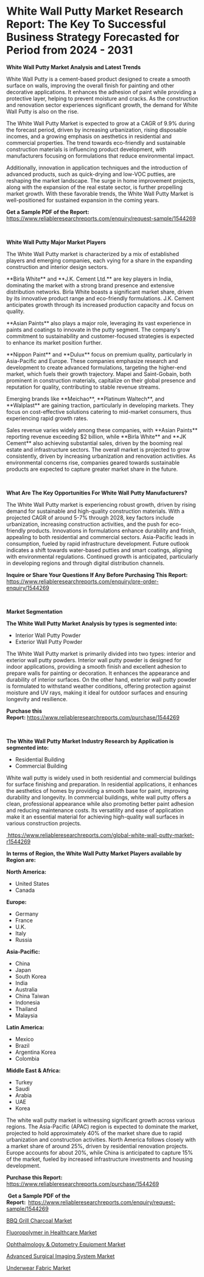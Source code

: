 <p><h1>White Wall Putty Market Research Report: The Key To Successful Business Strategy Forecasted for Period from 2024 - 2031</h1></p><p><strong>White Wall Putty Market Analysis and Latest Trends</strong></p>
<p><p>White Wall Putty is a cement-based product designed to create a smooth surface on walls, improving the overall finish for painting and other decorative applications. It enhances the adhesion of paint while providing a protective layer, helping to prevent moisture and cracks. As the construction and renovation sector experiences significant growth, the demand for White Wall Putty is also on the rise.</p><p>The White Wall Putty Market is expected to grow at a CAGR of 9.9% during the forecast period, driven by increasing urbanization, rising disposable incomes, and a growing emphasis on aesthetics in residential and commercial properties. The trend towards eco-friendly and sustainable construction materials is influencing product development, with manufacturers focusing on formulations that reduce environmental impact.</p><p>Additionally, innovation in application techniques and the introduction of advanced products, such as quick-drying and low-VOC putties, are reshaping the market landscape. The surge in home improvement projects, along with the expansion of the real estate sector, is further propelling market growth. With these favorable trends, the White Wall Putty Market is well-positioned for sustained expansion in the coming years.</p></p>
<p><strong>Get a Sample PDF of the Report:&nbsp;</strong> <a href="https://www.reliableresearchreports.com/enquiry/request-sample/1544269?utm_campaign=32&utm_medium=2&utm_source=Github&utm_content=ia&utm_term=08112024&utm_id=white-wall-putty">https://www.reliableresearchreports.com/enquiry/request-sample/1544269</a></p>
<p>&nbsp;</p>
<p><strong>White Wall Putty Major Market Players</strong></p>
<p><p>The White Wall Putty market is characterized by a mix of established players and emerging companies, each vying for a share in the expanding construction and interior design sectors.</p><p>**Birla White** and **J.K. Cement Ltd.** are key players in India, dominating the market with a strong brand presence and extensive distribution networks. Birla White boasts a significant market share, driven by its innovative product range and eco-friendly formulations. J.K. Cement anticipates growth through its increased production capacity and focus on quality.</p><p>**Asian Paints** also plays a major role, leveraging its vast experience in paints and coatings to innovate in the putty segment. The company's commitment to sustainability and customer-focused strategies is expected to enhance its market position further.</p><p>**Nippon Paint** and **Dulux** focus on premium quality, particularly in Asia-Pacific and Europe. These companies emphasize research and development to create advanced formulations, targeting the higher-end market, which fuels their growth trajectory. Mapei and Saint-Gobain, both prominent in construction materials, capitalize on their global presence and reputation for quality, contributing to stable revenue streams.</p><p>Emerging brands like **Meichao**, **Platinum Waltech**, and **Walplast** are gaining traction, particularly in developing markets. They focus on cost-effective solutions catering to mid-market consumers, thus experiencing rapid growth rates.</p><p>Sales revenue varies widely among these companies, with **Asian Paints** reporting revenue exceeding $2 billion, while **Birla White** and **JK Cement** also achieving substantial sales, driven by the booming real estate and infrastructure sectors. The overall market is projected to grow consistently, driven by increasing urbanization and renovation activities. As environmental concerns rise, companies geared towards sustainable products are expected to capture greater market share in the future.</p></p>
<p>&nbsp;</p>
<p><strong>What Are The Key Opportunities For White Wall Putty Manufacturers?</strong></p>
<p><p>The White Wall Putty market is experiencing robust growth, driven by rising demand for sustainable and high-quality construction materials. With a projected CAGR of around 5-7% through 2028, key factors include urbanization, increasing construction activities, and the push for eco-friendly products. Innovations in formulations enhance durability and finish, appealing to both residential and commercial sectors. Asia-Pacific leads in consumption, fueled by rapid infrastructure development. Future outlook indicates a shift towards water-based putties and smart coatings, aligning with environmental regulations. Continued growth is anticipated, particularly in developing regions and through digital distribution channels.</p></p>
<p><strong>Inquire or Share Your Questions If Any Before Purchasing This Report:</strong> <a href="https://www.reliableresearchreports.com/enquiry/pre-order-enquiry/1544269?utm_campaign=32&utm_medium=2&utm_source=Github&utm_content=ia&utm_term=08112024&utm_id=white-wall-putty">https://www.reliableresearchreports.com/enquiry/pre-order-enquiry/1544269</a></p>
<p>&nbsp;</p>
<p><strong>Market Segmentation</strong></p>
<p><strong>The White Wall Putty Market Analysis by types is segmented into:</strong></p>
<p><ul><li>Interior Wall Putty Powder</li><li>Exterior Wall Putty Powder</li></ul></p>
<p><p>The White Wall Putty market is primarily divided into two types: interior and exterior wall putty powders. Interior wall putty powder is designed for indoor applications, providing a smooth finish and excellent adhesion to prepare walls for painting or decoration. It enhances the appearance and durability of interior surfaces. On the other hand, exterior wall putty powder is formulated to withstand weather conditions, offering protection against moisture and UV rays, making it ideal for outdoor surfaces and ensuring longevity and resilience.</p></p>
<p><strong>Purchase this Report:&nbsp;</strong><a href="https://www.reliableresearchreports.com/purchase/1544269?utm_campaign=32&utm_medium=2&utm_source=Github&utm_content=ia&utm_term=08112024&utm_id=white-wall-putty">https://www.reliableresearchreports.com/purchase/1544269</a></p>
<p>&nbsp;</p>
<p><strong>The White Wall Putty Market Industry Research by Application is segmented into:</strong></p>
<p><ul><li>Residential Building</li><li>Commercial Building</li></ul></p>
<p><p>White wall putty is widely used in both residential and commercial buildings for surface finishing and preparation. In residential applications, it enhances the aesthetics of homes by providing a smooth base for paint, improving durability and longevity. In commercial buildings, white wall putty offers a clean, professional appearance while also promoting better paint adhesion and reducing maintenance costs. Its versatility and ease of application make it an essential material for achieving high-quality wall surfaces in various construction projects.</p></p>
<p><a href="https://www.reliableresearchreports.com/global-white-wall-putty-market-r1544269?utm_campaign=32&utm_medium=2&utm_source=Github&utm_content=ia&utm_term=08112024&utm_id=white-wall-putty">&nbsp;https://www.reliableresearchreports.com/global-white-wall-putty-market-r1544269</a></p>
<p><strong>In terms of Region, the White Wall Putty Market Players available by Region are:</strong></p>
<p>
    <p> <strong> North America: </strong>
        <ul>
            <li>United States</li>
            <li>Canada</li>
        </ul>
        </p> 
    <p> <strong> Europe: </strong>
        <ul>
            <li>Germany</li>
            <li>France</li>
            <li>U.K.</li>
            <li>Italy</li>
            <li>Russia</li>
        </ul>
        </p> 
    <p> <strong> Asia-Pacific: </strong>
        <ul>
            <li>China</li>
            <li>Japan</li>
            <li>South Korea</li>
            <li>India</li>
            <li>Australia</li>
            <li>China Taiwan</li>
            <li>Indonesia</li>
            <li>Thailand</li>
            <li>Malaysia</li>
        </ul>
        </p> 
    <p> <strong> Latin America: </strong>
        <ul>
            <li>Mexico</li>
            <li>Brazil</li>
            <li>Argentina Korea</li>
            <li>Colombia</li>
        </ul>
        </p> 
    <p> <strong> Middle East & Africa: </strong>
        <ul>
            <li>Turkey</li>
            <li>Saudi</li>
            <li>Arabia</li>
            <li>UAE</li>
            <li>Korea</li>
        </ul>
    </p>
    </p>
<p><p>The white wall putty market is witnessing significant growth across various regions. The Asia-Pacific (APAC) region is expected to dominate the market, projected to hold approximately 40% of the market share due to rapid urbanization and construction activities. North America follows closely with a market share of around 25%, driven by residential renovation projects. Europe accounts for about 20%, while China is anticipated to capture 15% of the market, fueled by increased infrastructure investments and housing development.</p></p>
<p><strong>Purchase this Report: </strong><a href="https://www.reliableresearchreports.com/purchase/1544269?utm_campaign=32&utm_medium=2&utm_source=Github&utm_content=ia&utm_term=08112024&utm_id=white-wall-putty">https://www.reliableresearchreports.com/purchase/1544269</a></p>
<p>&nbsp;<strong>Get a Sample PDF of the Report:&nbsp;&nbsp;</strong><a href="https://www.reliableresearchreports.com/enquiry/request-sample/1544269?utm_campaign=32&utm_medium=2&utm_source=Github&utm_content=ia&utm_term=08112024&utm_id=white-wall-putty">https://www.reliableresearchreports.com/enquiry/request-sample/1544269</a></p>
<p><strong></strong></p>
<p><p><a href="https://github.com/fendtankandh/Market-Research-Report-List-1/blob/main/bbq-grill-charcoal-market.md?utm_campaign=32&utm_medium=2&utm_source=Github&utm_content=ia&utm_term=08112024&utm_id=white-wall-putty">BBQ Grill Charcoal Market</a></p><p><a href="https://issuu.com/reportprime-2/docs/fluoropolymer-in-healthcare-market-_81649c6886fbd3?utm_campaign=32&utm_medium=2&utm_source=Github&utm_content=ia&utm_term=08112024&utm_id=white-wall-putty">Fluoropolymer in Healthcare Market</a></p><p><a href="https://issuu.com/reportprime-2/docs/ophthalmology-optometry-equipment-m_37419fef58c74f?utm_campaign=32&utm_medium=2&utm_source=Github&utm_content=ia&utm_term=08112024&utm_id=white-wall-putty">Ophthalmology & Optometry Equipment Market</a></p><p><a href="https://issuu.com/reportprime-2/docs/advanced-surgical-imaging-system-ma_56ca505f4b675f?utm_campaign=32&utm_medium=2&utm_source=Github&utm_content=ia&utm_term=08112024&utm_id=white-wall-putty">Advanced Surgical Imaging System Market</a></p><p><a href="https://github.com/JavierDDowns/Market-Research-Report-List-1/blob/main/underwear-fabric-market.md?utm_campaign=32&utm_medium=2&utm_source=Github&utm_content=ia&utm_term=08112024&utm_id=white-wall-putty">Underwear Fabric Market</a></p></p>